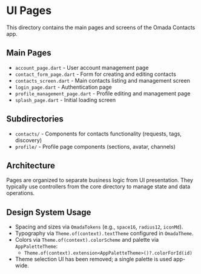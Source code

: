 # UI Pages

This directory contains the main pages and screens of the Omada Contacts app.

## Main Pages

- `account_page.dart` - User account management page
- `contact_form_page.dart` - Form for creating and editing contacts
- `contacts_screen.dart` - Main contacts listing and management screen
- `login_page.dart` - Authentication page
- `profile_management_page.dart` - Profile editing and management page
- `splash_page.dart` - Initial loading screen

## Subdirectories

- `contacts/` - Components for contacts functionality (requests, tags, discovery)
- `profile/` - Profile page components (sections, avatar, channels)

## Architecture

Pages are organized to separate business logic from UI presentation. They typically use controllers from the core directory to manage state and data operations.

## Design System Usage

- Spacing and sizes via `OmadaTokens` (e.g., `space16`, `radius12`, `iconMd`).
- Typography via `Theme.of(context).textTheme` configured in `OmadaTheme`.
- Colors via `Theme.of(context).colorScheme` and palette via `AppPaletteTheme`:
  - `Theme.of(context).extension<AppPaletteTheme>()?.colorForId(id)`
- Theme selection UI has been removed; a single palette is used app-wide.